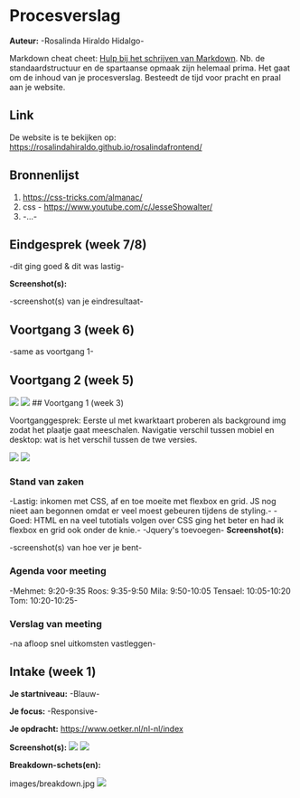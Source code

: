 # Procesverslag

**Auteur:** -Rosalinda Hiraldo Hidalgo-

Markdown cheat cheet: [Hulp bij het schrijven van Markdown](https://github.com/adam-p/markdown-here/wiki/Markdown-Cheatsheet). Nb. de standaardstructuur en de spartaanse opmaak zijn helemaal prima. Het gaat om de inhoud van je procesverslag. Besteedt de tijd voor pracht en praal aan je website.

## Link

De website is te bekijken op:
https://rosalindahiraldo.github.io/rosalindafrontend/

## Bronnenlijst

1. https://css-tricks.com/almanac/
2. css - https://www.youtube.com/c/JesseShowalter/
3. -...-

## Eindgesprek (week 7/8)

-dit ging goed & dit was lastig-

**Screenshot(s):**

-screenshot(s) van je eindresultaat-

## Voortgang 3 (week 6)

-same as voortgang 1-

## Voortgang 2 (week 5)

<img src="images/voortgang2_desktop.jpg">
<img src="images/voortgang2_mobiel.jpg">
## Voortgang 1 (week 3)

Voortganggesprek: Eerste ul met kwarktaart proberen als background img zodat het plaatje gaat meeschalen. Navigatie verschil tussen mobiel en desktop: wat is het verschil tussen de twe versies.

<img src="images/screenshot_voortgang1.png">
<img src="images/voortgang1_desktop.png">

### Stand van zaken

-Lastig: inkomen met CSS, af en toe moeite met flexbox en grid. JS nog nieet aan begonnen omdat er veel moest gebeuren tijdens de styling.-
-Goed: HTML en na veel tutotials volgen over CSS ging het beter en had ik flexbox en grid ook onder de knie.-
-Jquery's toevoegen-
**Screenshot(s):**

-screenshot(s) van hoe ver je bent-

### Agenda voor meeting

-Mehmet: 9:20-9:35
Roos: 9:35-9:50
Mila: 9:50-10:05
Tensael: 10:05-10:20
Tom: 10:20-10:25-

### Verslag van meeting

-na afloop snel uitkomsten vastleggen-

## Intake (week 1)

**Je startniveau:** -Blauw-

**Je focus:** -Responsive-

**Je opdracht:** https://www.oetker.nl/nl-nl/index

**Screenshot(s):**
<img src="images/screenshot-desktop.jpg">
<img src="images/screenshot-mobile.jpg">

**Breakdown-schets(en):**

images/breakdown.jpg
<img src="images/breakdown.jpg">
